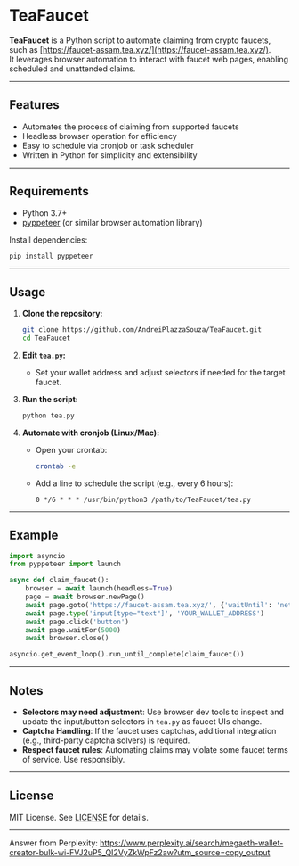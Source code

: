 
# TeaFaucet

**TeaFaucet** is a Python script to automate claiming from crypto faucets, such as [https://faucet-assam.tea.xyz/](https://faucet-assam.tea.xyz/).  
It leverages browser automation to interact with faucet web pages, enabling scheduled and unattended claims.

---

## Features

- Automates the process of claiming from supported faucets
- Headless browser operation for efficiency
- Easy to schedule via cronjob or task scheduler
- Written in Python for simplicity and extensibility

---

## Requirements

- Python 3.7+
- [pyppeteer](https://github.com/pyppeteer/pyppeteer) (or similar browser automation library)

Install dependencies:
```bash
pip install pyppeteer
```

---

## Usage

1. **Clone the repository:**
    ```bash
    git clone https://github.com/AndreiPlazzaSouza/TeaFaucet.git
    cd TeaFaucet
    ```

2. **Edit `tea.py`:**
    - Set your wallet address and adjust selectors if needed for the target faucet.

3. **Run the script:**
    ```bash
    python tea.py
    ```

4. **Automate with cronjob (Linux/Mac):**
    - Open your crontab:
      ```bash
      crontab -e
      ```
    - Add a line to schedule the script (e.g., every 6 hours):
      ```
      0 */6 * * * /usr/bin/python3 /path/to/TeaFaucet/tea.py
      ```

---

## Example

```python
import asyncio
from pyppeteer import launch

async def claim_faucet():
    browser = await launch(headless=True)
    page = await browser.newPage()
    await page.goto('https://faucet-assam.tea.xyz/', {'waitUntil': 'networkidle2'})
    await page.type('input[type="text"]', 'YOUR_WALLET_ADDRESS')
    await page.click('button')
    await page.waitFor(5000)
    await browser.close()

asyncio.get_event_loop().run_until_complete(claim_faucet())
```

---

## Notes

- **Selectors may need adjustment**: Use browser dev tools to inspect and update the input/button selectors in `tea.py` as faucet UIs change.
- **Captcha Handling**: If the faucet uses captchas, additional integration (e.g., third-party captcha solvers) is required.
- **Respect faucet rules**: Automating claims may violate some faucet terms of service. Use responsibly.

---

## License

MIT License. See [LICENSE](LICENSE) for details.

---

Answer from Perplexity: https://www.perplexity.ai/search/megaeth-wallet-creator-bulk-wi-FVJ2uP5_QI2VyZkWpFz2aw?utm_source=copy_output
